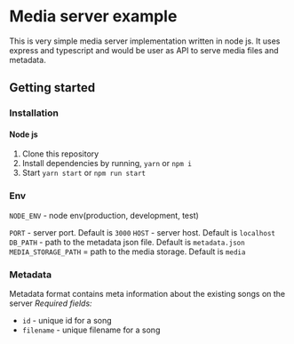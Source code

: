 # Media server example

This is very simple media server implementation written in node js. It uses express and typescript and would be user as API to serve media files and metadata.

## Getting started

### Installation

#### Node js

1. Clone this repository
2. Install dependencies by running, `yarn` or `npm i`
3. Start `yarn start` or `npm run start`

### Env

`NODE_ENV` - node env(production, development, test)

`PORT` - server port. Default is `3000`
`HOST` - server host. Default is `localhost`
`DB_PATH` - path to the metadata json file. Default is `metadata.json`
`MEDIA_STORAGE_PATH` = path to the media storage. Default is `media`

### Metadata

Metadata format contains meta information about the existing songs on the server
_Required fields:_

- `id` - unique id for a song
- `filename` - unique filename for a song
